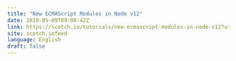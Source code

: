 ```yaml
---
title: "New ECMAScript Modules in Node v12"
date: 2019-05-09T09:00:42Z
link: https://scotch.io/tutorials/new-ecmascript-modules-in-node-v12?utm_medium=RSS&utm_source=news.12bit.vn
site: scotch.iofeed
language: English
draft: false
---
```

